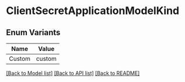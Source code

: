# ClientSecretApplicationModelKind

## Enum Variants

| Name | Value |
|---- | -----|
| Custom | custom |


[[Back to Model list]](../README.md#documentation-for-models) [[Back to API list]](../README.md#documentation-for-api-endpoints) [[Back to README]](../README.md)


